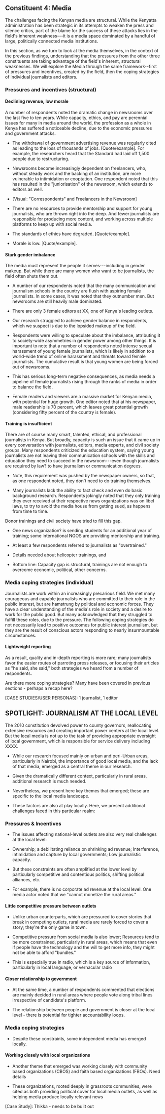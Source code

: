 ## Constituent 4: Media

The challenges facing the Kenyan media are structural. While the Kenyatta administration has been strategic in its attempts to weaken the press and silence critics, part of the blame for the success of these attacks lies in the field's inherent weakness---it is a media space dominated by a handful of large, politically connected media institutions.

In this section, as we turn to look at the media themselves, in the context of the previous findings, understanding that the pressures from the other three constituents are taking advantage of the field's inherent, structural weaknesses. We will explore the Media through the same framework--first of pressures and incentives, created by the field, then the coping strategies of individual journalists and editors.

### Pressures and incentives (structural)

#### Declining revenue, low morale

A number of respondents noted the dramatic change in newsrooms over the last five to ten years. While capacity, ethics, and pay are perennial issues for many in media around the world, the profession as a whole in Kenya has suffered a noticeable decline, due to the economic pressures and government attacks.

-   The withdrawal of government advertising revenue was regularly cited as leading to the loss of thousands of jobs. [Quote/example]. For example, the researchers heard that the Standard had laid off 1,500 people due to restructuring.

-   Newsrooms become increasingly dependent on freelancers, who, without steady work and the backing of an institution, are more vulnerable to intimidation or cooptation. One respondent noted that this has resulted in the "juniorisation" of the newsroom, which extends to editors as well.

-   [Visual: "Correspondents" and Freelancers in the Newsroom]

-   There are no resources to provide mentorship and support for young journalists, who are thrown right into the deep. And fewer journalists are responsible for producing more content, and working across multiple platforms to keep up with social media.

-   The standards of ethics have degraded. [Quote/example].

-   Morale is low. [Quote/example].

#### Stark gender imbalance

The media must represent the people it serves---including in gender makeup. But while there are many women who want to be journalists, the field often shuts them out.

-   A number of our respondents noted that the many communication and journalism schools in the country are flush with aspiring female journalists. In some cases, it was noted that they outnumber men. But newsrooms are still heavily male dominated.

-   There are only 3 female editors at XX, one of Kenya's leading outlets.

-   Our research struggled to achieve gender balance in respondents, which we suspect is due to the lopsided makeup of the field.

-   Respondents were willing to speculate about the imbalance, attributing it to society-wide asymmetries in gender power among other things. It is important to note that a number of respondents noted intense sexual harassment of young female journalists, which is likely in addition to a world-wide trend of online harassment and threats toward female journalists. The cumulative result is that young women are being forced out of newsrooms.

-   This has serious long-term negative consequences, as media needs a pipeline of female journalists rising through the ranks of media in order to balance the field.

-   Female readers and viewers are a massive market for Kenyan media, with potential for huge growth. One editor noted that at his newspaper, male readership is 70 percent, which leaves great potential growth (considering fifty percent of the country is female).

#### Training is insufficient

There are of course many smart, talented, ethical, and professional journalists in Kenya. But broadly, capacity is such an issue that it came up in every conversation with journalists, editors, media experts, and civil society groups. Many respondents criticized the education system, saying young journalists are not leaving their communication schools with the skills and education they need to succeed in the newsroom---even though journalists are required by law? to have journalism or communication degrees.

-   Note, this requirement was pushed by the newspaper owners, so that, as one respondent noted, they don't need to do training themselves.

-   Many journalists lack the ability to fact check and even do basic background research. Respondents jokingly noted that they only training they ever received at their respective news organizations was on libel laws, to try to avoid the media house from getting sued, as happens from time to time.

Donor trainings and civil society have tried to fill this gap.

-   One news organization? is sending students for an additional year of training; some international NGOS are providing mentorship and training.

-   At least a few respondents referred to journalists as "overtrained."

-   Details needed about helicopter trainings, and

-   Bottom line: Capacity gap is structural, trainings are not enough to overcome economic, political, other concerns.

### Media coping strategies (individual)

Journalists are work within an increasingly precarious field. We met many courageous and capable journalists who are committed to their role in the public interest, but are hamstrung by political and economic forces. They have a clear understanding of the media's role in society and a desire to work for the public good. But many acknowledged that they struggled to fulfill these roles, due to the pressure. The following coping strategies do not necessarily lead to positive outcomes for public interest journalism, but they are the result of conscious actors responding to nearly insurmountable circumstances.  

#### Lightweight reporting

As a result, quality and in-depth reporting is more rare; many journalists favor the easier routes of parroting press releases, or focusing their articles as "he said, she said," both strategies we heard from a number of respondents.

Are there more coping strategies? Many have been covered in previous sections - perhaps a recap here?

[CASE STUDIES/USER PERSONAS]: 1 journalist, 1 editor

SPOTLIGHT: JOURNALISM AT THE LOCAL LEVEL
----------------------------------------

The 2010 constitution devolved power to county governors, reallocating extensive resources and creating important power centers at the local level. But the local media is not up to the task of providing appropriate oversight of local government, which is responsible for service delivery including XXXX.

-   While our research focused mainly on urban and peri-Urban areas, particularly in Nairobi, the importance of good local media, and the lack of that media, emerged as a central theme in our research.

-   Given the dramatically different context, particularly in rural areas, additional research is much needed.

-   Nevertheless, we present here key themes that emerged; these are specific to the local media landscape.  

-   These factors are also at play locally. Here, we present additional challenges faced in this particular realm:

### Pressures & Incentives

-   The issues affecting national-level outlets are also very real challenges at the local level:

-   Ownership; a debilitating reliance on shrinking ad revenue; Interference, intimidation and capture by local governments; Low journalistic capacity.

-   But these constraints are often amplified at the lower level by particularly competitive and contentious politics, shifting political alliances, etc.

-   For example, there is no corporate ad revenue at the local level. One media actor noted that we "cannot monetize the rural areas."

#### Little competitive pressure between outlets

-   Unlike urban counterparts, which are pressured to cover stories that break in competing outlets, rural media are rarely forced to cover a story; they're the only game in town.

-   Competitive pressure from social media is also lower; Resources tend to be more constrained, particularly in rural areas, which means that even if people have the technology and the will to get more info, they might not be able to afford "bundles."

-   This is especially true in radio, which is a key source of information, particularly in local language, or vernacular radio

#### Closer relationship to government

-   At the same time, a number of respondents commented that elections are mainly decided in rural areas where people vote along tribal lines irrespective of candidate's platform.

-   The relationship between people and government is closer at the local level - there is potential for tighter accountability loops.

### Media coping strategies

-   Despite these constraints, some independent media has emerged locally.

#### Working closely with local organizations

-   Another theme that emerged was working closely with community based organizations (CBOS) and faith based organizations (FBOs). Need details

-   These organizations, rooted deeply in grassroots communities, were cited as both providing political cover for local media outlets, as well as helping media produce locally relevant news

[Case Study]:  Thikka - needs to be built out
